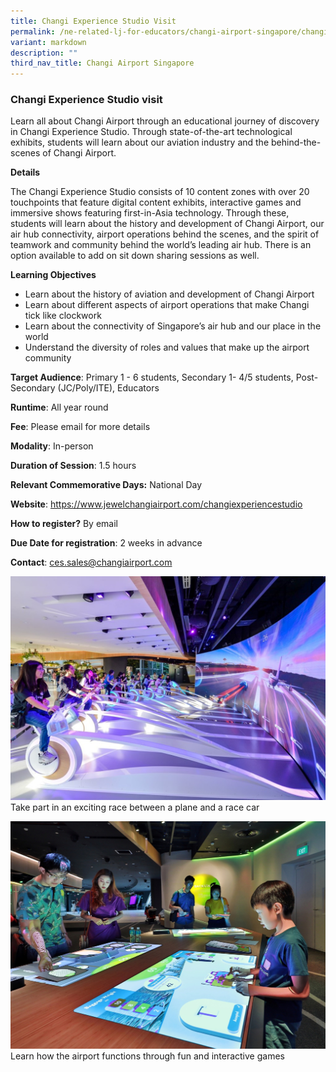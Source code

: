 ```yaml
---
title: Changi Experience Studio Visit
permalink: /ne-related-lj-for-educators/changi-airport-singapore/changi-experience-studio/
variant: markdown
description: ""
third_nav_title: Changi Airport Singapore
---
```

### Changi Experience Studio visit

Learn all about Changi Airport through an educational journey of discovery in Changi Experience Studio. Through state-of-the-art technological exhibits, students will learn about our aviation industry and the behind-the-scenes of Changi Airport. 

**Details**

The Changi Experience Studio consists of 10 content zones with over 20 touchpoints that feature digital content exhibits, interactive games and immersive shows featuring first-in-Asia technology. Through these, students will learn about the history and development of Changi Airport, our air hub connectivity, airport operations behind the scenes, and the spirit of teamwork and community behind the world’s leading air hub. 
There is an option available to add on sit down sharing sessions as well. 

**Learning Objectives**

* Learn about the history of aviation and development of Changi Airport 
* Learn about different aspects of airport operations that make Changi tick like clockwork 
* Learn about the connectivity of Singapore’s air hub and our place in the world 
* Understand the diversity of roles and values that make up the airport community

**Target Audience**: Primary 1 - 6 students, Secondary 1- 4/5 students, Post-Secondary (JC/Poly/ITE),
Educators

**Runtime**: All year round

**Fee**: Please email for more details

**Modality**: In-person

**Duration of Session**: 1.5 hours

**Relevant Commemorative Days:** National Day

**Website**: https://www.jewelchangiairport.com/changiexperiencestudio

**How to register?** By email

**Due Date for registration**: 2 weeks in advance

**Contact**: ces.sales@changiairport.com

![](/images/1__Changi_Experience_Studio_Visit_1.jpg)
Take part in an exciting race between a plane and a race car

![](/images/1__Changi_Experience_Studio_Visit_2.jpg)
Learn how the airport functions through fun and interactive games